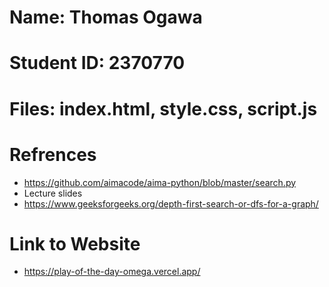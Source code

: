 # Name: Thomas Ogawa
# Student ID: 2370770
# Files: index.html, style.css, script.js
# Refrences
- https://github.com/aimacode/aima-python/blob/master/search.py
- Lecture slides
- https://www.geeksforgeeks.org/depth-first-search-or-dfs-for-a-graph/
# Link to Website
- https://play-of-the-day-omega.vercel.app/ 